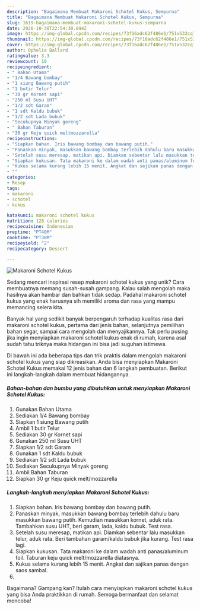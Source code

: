 ```yaml
---
description: "Bagaimana Membuat Makaroni Schotel Kukus, Sempurna"
title: "Bagaimana Membuat Makaroni Schotel Kukus, Sempurna"
slug: 1619-bagaimana-membuat-makaroni-schotel-kukus-sempurna
date: 2020-10-30T22:54:30.844Z
image: https://img-global.cpcdn.com/recipes/73f16adc62f486e1/751x532cq70/makaroni-schotel-kukus-foto-resep-utama.jpg
thumbnail: https://img-global.cpcdn.com/recipes/73f16adc62f486e1/751x532cq70/makaroni-schotel-kukus-foto-resep-utama.jpg
cover: https://img-global.cpcdn.com/recipes/73f16adc62f486e1/751x532cq70/makaroni-schotel-kukus-foto-resep-utama.jpg
author: Ophelia Ballard
ratingvalue: 3.3
reviewcount: 10
recipeingredient:
- " Bahan Utama"
- "1/4 Bawang bombay"
- "1 siung Bawang putih"
- "1 butir Telur"
- "30 gr Kornet sapi"
- "250 ml Susu UHT"
- "1/2 sdt Garam"
- "1 sdt Kaldu bubuk"
- "1/2 sdt Lada bubuk"
- "Secukupnya Minyak goreng"
- " Bahan Taburan"
- "30 gr Keju quick meltmozzarella"
recipeinstructions:
- "Siapkan bahan. Iris bawang bombay dan bawang putih."
- "Panaskan minyak, masukkan bawang bombay terlebih dahulu baru masukkan bawang putih. Kemudian masukkan kornet, aduk rata. Tambahkan susu UHT, beri garam, lada, kaldu bubuk. Test rasa."
- "Setelah susu meresap, matikan api. Diamkan sebentar lalu masukkan telur, aduk rata. Beri tambahan garam/kaldu bubuk jika kurang. Test rasa lagi."
- "Siapkan kukusan. Tata makaroni ke dalam wadah anti panas/aluminum foil. Taburan keju quick melt/mozzarella diatasnya."
- "Kukus selama kurang lebih 15 menit. Angkat dan sajikan panas dengan saos sambal."
- ""
categories:
- Resep
tags:
- makaroni
- schotel
- kukus

katakunci: makaroni schotel kukus 
nutrition: 128 calories
recipecuisine: Indonesian
preptime: "PT40M"
cooktime: "PT38M"
recipeyield: "2"
recipecategory: Dessert

---
```



![Makaroni Schotel Kukus](https://img-global.cpcdn.com/recipes/73f16adc62f486e1/751x532cq70/makaroni-schotel-kukus-foto-resep-utama.jpg)

Sedang mencari inspirasi resep makaroni schotel kukus yang unik? Cara membuatnya memang susah-susah gampang. Kalau salah mengolah maka hasilnya akan hambar dan bahkan tidak sedap. Padahal makaroni schotel kukus yang enak harusnya sih memiliki aroma dan rasa yang mampu memancing selera kita.

Banyak hal yang sedikit banyak berpengaruh terhadap kualitas rasa dari makaroni schotel kukus, pertama dari jenis bahan, selanjutnya pemilihan bahan segar, sampai cara mengolah dan menyajikannya. Tak perlu pusing jika ingin menyiapkan makaroni schotel kukus enak di rumah, karena asal sudah tahu triknya maka hidangan ini bisa jadi suguhan istimewa.




Di bawah ini ada beberapa tips dan trik praktis dalam mengolah makaroni schotel kukus yang siap dikreasikan. Anda bisa menyiapkan Makaroni Schotel Kukus memakai 12 jenis bahan dan 6 langkah pembuatan. Berikut ini langkah-langkah dalam membuat hidangannya.

<!--inarticleads1-->

##### Bahan-bahan dan bumbu yang dibutuhkan untuk menyiapkan Makaroni Schotel Kukus:

1. Gunakan  Bahan Utama
1. Sediakan 1/4 Bawang bombay
1. Siapkan 1 siung Bawang putih
1. Ambil 1 butir Telur
1. Sediakan 30 gr Kornet sapi
1. Gunakan 250 ml Susu UHT
1. Siapkan 1/2 sdt Garam
1. Gunakan 1 sdt Kaldu bubuk
1. Sediakan 1/2 sdt Lada bubuk
1. Sediakan Secukupnya Minyak goreng
1. Ambil  Bahan Taburan
1. Siapkan 30 gr Keju quick melt/mozzarella




<!--inarticleads2-->

##### Langkah-langkah menyiapkan Makaroni Schotel Kukus:

1. Siapkan bahan. Iris bawang bombay dan bawang putih.
1. Panaskan minyak, masukkan bawang bombay terlebih dahulu baru masukkan bawang putih. Kemudian masukkan kornet, aduk rata. Tambahkan susu UHT, beri garam, lada, kaldu bubuk. Test rasa.
1. Setelah susu meresap, matikan api. Diamkan sebentar lalu masukkan telur, aduk rata. Beri tambahan garam/kaldu bubuk jika kurang. Test rasa lagi.
1. Siapkan kukusan. Tata makaroni ke dalam wadah anti panas/aluminum foil. Taburan keju quick melt/mozzarella diatasnya.
1. Kukus selama kurang lebih 15 menit. Angkat dan sajikan panas dengan saos sambal.
1. 




Bagaimana? Gampang kan? Itulah cara menyiapkan makaroni schotel kukus yang bisa Anda praktikkan di rumah. Semoga bermanfaat dan selamat mencoba!
